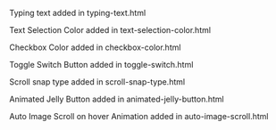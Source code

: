 Typing text added in typing-text.html

Text Selection Color added in text-selection-color.html

Checkbox Color added in checkbox-color.html

Toggle Switch Button added in toggle-switch.html

Scroll snap type added in scroll-snap-type.html

Animated Jelly Button added in animated-jelly-button.html

Auto Image Scroll on hover Animation added in auto-image-scroll.html